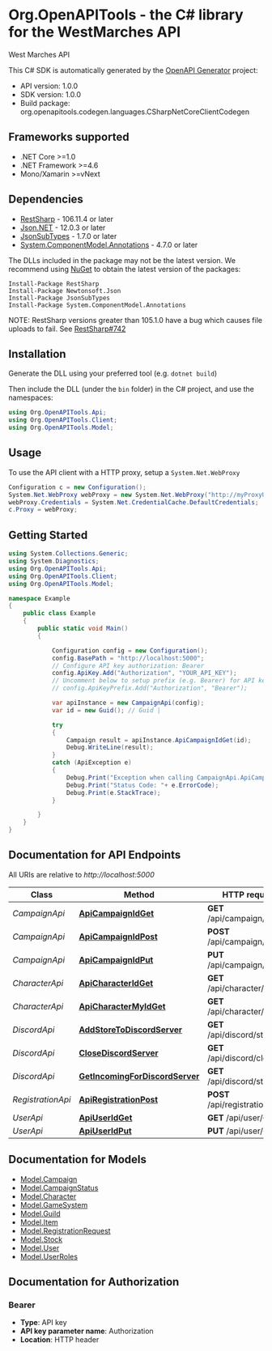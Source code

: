# Org.OpenAPITools - the C# library for the WestMarches API

West Marches API

This C# SDK is automatically generated by the [OpenAPI Generator](https://openapi-generator.tech) project:

- API version: 1.0.0
- SDK version: 1.0.0
- Build package: org.openapitools.codegen.languages.CSharpNetCoreClientCodegen

<a name="frameworks-supported"></a>
## Frameworks supported
- .NET Core >=1.0
- .NET Framework >=4.6
- Mono/Xamarin >=vNext

<a name="dependencies"></a>
## Dependencies

- [RestSharp](https://www.nuget.org/packages/RestSharp) - 106.11.4 or later
- [Json.NET](https://www.nuget.org/packages/Newtonsoft.Json/) - 12.0.3 or later
- [JsonSubTypes](https://www.nuget.org/packages/JsonSubTypes/) - 1.7.0 or later
- [System.ComponentModel.Annotations](https://www.nuget.org/packages/System.ComponentModel.Annotations) - 4.7.0 or later

The DLLs included in the package may not be the latest version. We recommend using [NuGet](https://docs.nuget.org/consume/installing-nuget) to obtain the latest version of the packages:
```
Install-Package RestSharp
Install-Package Newtonsoft.Json
Install-Package JsonSubTypes
Install-Package System.ComponentModel.Annotations
```

NOTE: RestSharp versions greater than 105.1.0 have a bug which causes file uploads to fail. See [RestSharp#742](https://github.com/restsharp/RestSharp/issues/742)

<a name="installation"></a>
## Installation
Generate the DLL using your preferred tool (e.g. `dotnet build`)

Then include the DLL (under the `bin` folder) in the C# project, and use the namespaces:
```csharp
using Org.OpenAPITools.Api;
using Org.OpenAPITools.Client;
using Org.OpenAPITools.Model;
```
<a name="usage"></a>
## Usage

To use the API client with a HTTP proxy, setup a `System.Net.WebProxy`
```csharp
Configuration c = new Configuration();
System.Net.WebProxy webProxy = new System.Net.WebProxy("http://myProxyUrl:80/");
webProxy.Credentials = System.Net.CredentialCache.DefaultCredentials;
c.Proxy = webProxy;
```

<a name="getting-started"></a>
## Getting Started

```csharp
using System.Collections.Generic;
using System.Diagnostics;
using Org.OpenAPITools.Api;
using Org.OpenAPITools.Client;
using Org.OpenAPITools.Model;

namespace Example
{
    public class Example
    {
        public static void Main()
        {

            Configuration config = new Configuration();
            config.BasePath = "http://localhost:5000";
            // Configure API key authorization: Bearer
            config.ApiKey.Add("Authorization", "YOUR_API_KEY");
            // Uncomment below to setup prefix (e.g. Bearer) for API key, if needed
            // config.ApiKeyPrefix.Add("Authorization", "Bearer");

            var apiInstance = new CampaignApi(config);
            var id = new Guid(); // Guid | 

            try
            {
                Campaign result = apiInstance.ApiCampaignIdGet(id);
                Debug.WriteLine(result);
            }
            catch (ApiException e)
            {
                Debug.Print("Exception when calling CampaignApi.ApiCampaignIdGet: " + e.Message );
                Debug.Print("Status Code: "+ e.ErrorCode);
                Debug.Print(e.StackTrace);
            }

        }
    }
}
```

<a name="documentation-for-api-endpoints"></a>
## Documentation for API Endpoints

All URIs are relative to *http://localhost:5000*

Class | Method | HTTP request | Description
------------ | ------------- | ------------- | -------------
*CampaignApi* | [**ApiCampaignIdGet**](docs/CampaignApi.md#apicampaignidget) | **GET** /api/campaign/{id} | 
*CampaignApi* | [**ApiCampaignIdPost**](docs/CampaignApi.md#apicampaignidpost) | **POST** /api/campaign/{id} | 
*CampaignApi* | [**ApiCampaignIdPut**](docs/CampaignApi.md#apicampaignidput) | **PUT** /api/campaign/{id} | 
*CharacterApi* | [**ApiCharacterIdGet**](docs/CharacterApi.md#apicharacteridget) | **GET** /api/character/{id} | 
*CharacterApi* | [**ApiCharacterMyIdGet**](docs/CharacterApi.md#apicharactermyidget) | **GET** /api/character/my/{id} | 
*DiscordApi* | [**AddStoreToDiscordServer**](docs/DiscordApi.md#addstoretodiscordserver) | **GET** /api/discord/store/{id} | 
*DiscordApi* | [**CloseDiscordServer**](docs/DiscordApi.md#closediscordserver) | **GET** /api/discord/close | 
*DiscordApi* | [**GetIncomingForDiscordServer**](docs/DiscordApi.md#getincomingfordiscordserver) | **GET** /api/discord/stack | 
*RegistrationApi* | [**ApiRegistrationPost**](docs/RegistrationApi.md#apiregistrationpost) | **POST** /api/registration | 
*UserApi* | [**ApiUserIdGet**](docs/UserApi.md#apiuseridget) | **GET** /api/user/{id} | 
*UserApi* | [**ApiUserIdPut**](docs/UserApi.md#apiuseridput) | **PUT** /api/user/{id} | 


<a name="documentation-for-models"></a>
## Documentation for Models

 - [Model.Campaign](docs/Campaign.md)
 - [Model.CampaignStatus](docs/CampaignStatus.md)
 - [Model.Character](docs/Character.md)
 - [Model.GameSystem](docs/GameSystem.md)
 - [Model.Guild](docs/Guild.md)
 - [Model.Item](docs/Item.md)
 - [Model.RegistrationRequest](docs/RegistrationRequest.md)
 - [Model.Stock](docs/Stock.md)
 - [Model.User](docs/User.md)
 - [Model.UserRoles](docs/UserRoles.md)


<a name="documentation-for-authorization"></a>
## Documentation for Authorization

<a name="Bearer"></a>
### Bearer

- **Type**: API key
- **API key parameter name**: Authorization
- **Location**: HTTP header

